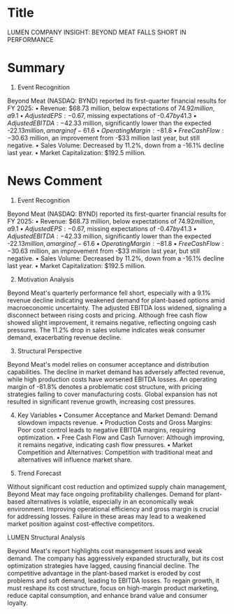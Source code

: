 # Title
LUMEN COMPANY INSIGHT: BEYOND MEAT FALLS SHORT IN PERFORMANCE

# Summary
1. Event Recognition

Beyond Meat (NASDAQ: BYND) reported its first-quarter financial results for FY 2025:
   • Revenue: $68.73 million, below expectations of $74.92 million, a 9.1% year-over-year decline.
   • Adjusted EPS: -$0.67, missing expectations of -$0.47 by 41.3%.
   • Adjusted EBITDA: -$42.33 million, significantly lower than the expected -$22.13 million, a margin of -61.6%.
   • Operating Margin: -81.8%, worsening from -70.7% last year.
   • Free Cash Flow: -$30.63 million, an improvement from -$33 million last year, but still negative.
   • Sales Volume: Decreased by 11.2%, down from a -16.1% decline last year.
   • Market Capitalization: $192.5 million.

# News Comment
1. Event Recognition

Beyond Meat (NASDAQ: BYND) reported its first-quarter financial results for FY 2025:
   • Revenue: $68.73 million, below expectations of $74.92 million, a 9.1% year-over-year decline.
   • Adjusted EPS: -$0.67, missing expectations of -$0.47 by 41.3%.
   • Adjusted EBITDA: -$42.33 million, significantly lower than the expected -$22.13 million, a margin of -61.6%.
   • Operating Margin: -81.8%, worsening from -70.7% last year.
   • Free Cash Flow: -$30.63 million, an improvement from -$33 million last year, but still negative.
   • Sales Volume: Decreased by 11.2%, down from a -16.1% decline last year.
   • Market Capitalization: $192.5 million.

2. Motivation Analysis

Beyond Meat's quarterly performance fell short, especially with a 9.1% revenue decline indicating weakened demand for plant-based options amid macroeconomic uncertainty. The adjusted EBITDA loss widened, signaling a disconnect between rising costs and pricing. Although free cash flow showed slight improvement, it remains negative, reflecting ongoing cash pressures. The 11.2% drop in sales volume indicates weak consumer demand, exacerbating revenue decline.

3. Structural Perspective

Beyond Meat's model relies on consumer acceptance and distribution capabilities. The decline in market demand has adversely affected revenue, while high production costs have worsened EBITDA losses. An operating margin of -81.8% denotes a problematic cost structure, with pricing strategies failing to cover manufacturing costs. Global expansion has not resulted in significant revenue growth, increasing cost pressures.

4. Key Variables
   • Consumer Acceptance and Market Demand: Demand slowdown impacts revenue.
   • Production Costs and Gross Margins: Poor cost control leads to negative EBITDA margins, requiring optimization.
   • Free Cash Flow and Cash Turnover: Although improving, it remains negative, indicating cash flow pressures.
   • Market Competition and Alternatives: Competition with traditional meat and alternatives will influence market share.

5. Trend Forecast

Without significant cost reduction and optimized supply chain management, Beyond Meat may face ongoing profitability challenges. Demand for plant-based alternatives is volatile, especially in an economically weak environment. Improving operational efficiency and gross margin is crucial for addressing losses. Failure in these areas may lead to a weakened market position against cost-effective competitors.

LUMEN Structural Analysis

Beyond Meat's report highlights cost management issues and weak demand. The company has aggressively expanded structurally, but its cost optimization strategies have lagged, causing financial decline. The competitive advantage in the plant-based market is eroded by cost problems and soft demand, leading to EBITDA losses. To regain growth, it must reshape its cost structure, focus on high-margin product marketing, reduce capital consumption, and enhance brand value and consumer loyalty.
